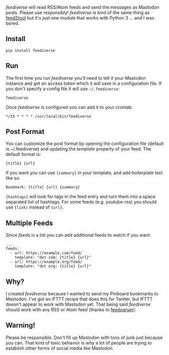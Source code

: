 *feediverse* will read RSS/Atom feeds and send the messages as Mastodon posts.
Please use responsibly! *feediverse* is kind of the same thing as [feed2toot]
but it's just one module that works with Python 3 ... and I was bored.

## Install

    pip install feediverse

## Run

The first time you run *feediverse* you'll need to tell it your Mastodon
instance and get an access token which it will save in a configuration file. If
you don't specify a config file it will use `~/.feediverse`:

    feediverse

Once *feediverse* is configured you can add it to your crontab:

    */15 * * * * /usr/local/bin/feediverse    

## Post Format

You can customize the post format by opening the configuration file (default is
~/.feediverse) and updating the *template* property of your feed. The default
format is:

    {title} {url}

If you want you can use `{summary}` in your template, and add boilerplate text
like so:

    Bookmark: {title} {url} {summary}

`{hashtags}` will look for tags in the feed entry and turn them into a space
separated list of hashtags. For some feeds (e.g. youtube-rss) you should use `{link}` instead of `{url}`.

## Multiple Feeds

Since *feeds* is a list you can add additional feeds to watch if you want.

    ...
    feeds:
      - url: https://example.com/feed/
        template: "dot com: {title} {url}"
      - url: https://example.org/feed/
        template: "dot org: {title} {url}"

## Why?

I created *feediverse* because I wanted to send my Pinboard bookmarks to
Mastodon.  I've got an IFTTT recipe that does this for Twitter, but IFTTT
doesn't appear to work with Mastodon yet. That being said *feediverse* should
work with any RSS or Atom feed (thanks to [feedparser]).

## Warning!

Please be responsible. Don't fill up Mastodon with tons of junk just because you
can. That kind of toxic behavior is why a lot of people are trying to establish
other forms of social media like Mastodon.

[feed2toot]: https://gitlab.com/chaica/feed2toot/
[feedparser]: http://feedparser.org/


